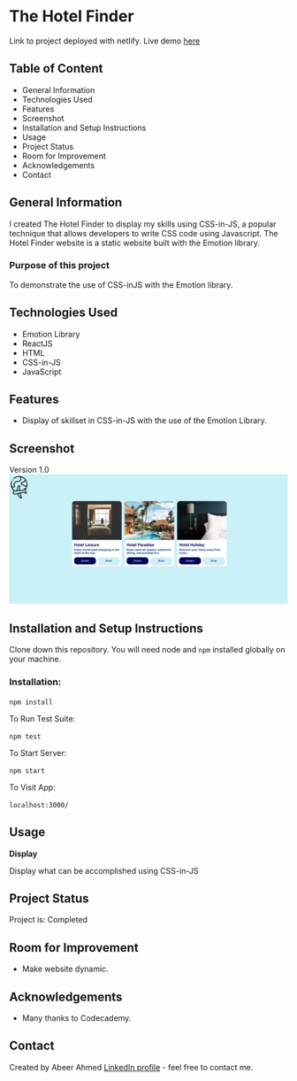 # The Hotel Finder
Link to project deployed with netlify. Live demo [here](https://the-hotel-finder.netlify.app)

## Table of Content
* General Information
* Technologies Used
* Features
* Screenshot
* Installation and Setup Instructions
* Usage
* Project Status
* Room for Improvement
* Acknowledgements
* Contact

## General Information
I created The Hotel Finder to display my skills using CSS-in-JS, a popular technique that allows developers to write CSS code using Javascript. The Hotel Finder website is a static website built with the Emotion library.
### Purpose of this project

To demonstrate the use of CSS-inJS with the Emotion library.

## Technologies Used
* Emotion Library
* ReactJS
* HTML
* CSS-in-JS
* JavaScript

## Features
* Display of skillset in CSS-in-JS with the use of the Emotion Library.

## Screenshot
Version 1.0 
![project screenshot](Screenshot.png)

## Installation and Setup Instructions

Clone down this repository. You will need node and `npm` installed globally on your machine.

### Installation:

`npm install`

To Run Test Suite:

`npm test`

To Start Server:

`npm start`

To Visit App:

`localhost:3000/`

## Usage

**Display**

Display what can be accomplished using CSS-in-JS

## Project Status
Project is: Completed

## Room for Improvement
* Make website dynamic.

## Acknowledgements
* Many thanks to Codecademy.

## Contact
Created by Abeer Ahmed [LinkedIn profile](https://www.linkedin.com/in/abeerfrontend/) - feel free to contact me.

